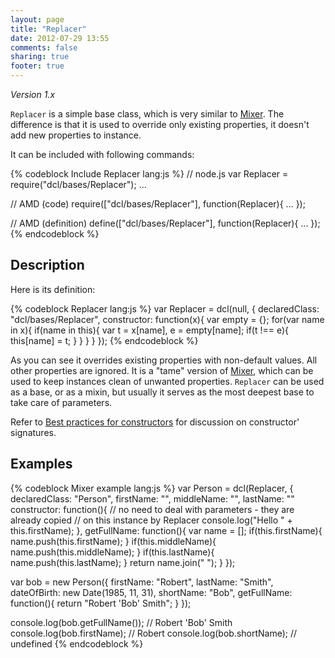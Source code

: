 ```yaml
---
layout: page
title: "Replacer"
date: 2012-07-29 13:55
comments: false
sharing: true
footer: true
---
```


*Version 1.x*

`Replacer` is a simple base class, which is very similar to [Mixer](../bases/mixer).
The difference is that it is used to override only existing properties, it doesn't
add new properties to instance.

It can be included with following commands:

{% codeblock Include Replacer lang:js %}
// node.js
var Replacer = require("dcl/bases/Replacer");
...

// AMD (code)
require(["dcl/bases/Replacer"], function(Replacer){
  ...
});

// AMD (definition)
define(["dcl/bases/Replacer"], function(Replacer){
  ...
});
{% endcodeblock %}

## Description

Here is its definition:

{% codeblock Replacer lang:js %}
var Replacer = dcl(null, {
  declaredClass: "dcl/bases/Replacer",
  constructor: function(x){
    var empty = {};
    for(var name in x){
      if(name in this){
        var t = x[name], e = empty[name];
        if(t !== e){
          this[name] = t;
        }
      }
    }
  }
});
{% endcodeblock %}

As you can see it overrides existing properties with non-default values.
All other properties are ignored. It is a "tame" version of [Mixer](../bases/mixer),
which can be used to keep instances clean of unwanted properties.
`Replacer` can be used as a base, or as a mixin, but usually it serves as
the most deepest base to take care of parameters.

Refer to [Best practices for constructors](../general/constructors)
for discussion on constructor' signatures.

## Examples

{% codeblock Mixer example lang:js %}
var Person = dcl(Replacer, {
  declaredClass: "Person",
  firstName:  "",
  middleName: "",
  lastName:   ""
  constructor: function(){
    // no need to deal with parameters - they are already copied
    // on this instance by Replacer
    console.log("Hello " + this.firstName);
  },
  getFullName: function(){
    var name = [];
    if(this.firstName){
      name.push(this.firstName);
    }
    if(this.middleName){
      name.push(this.middleName);
    }
    if(this.lastName){
      name.push(this.lastName);
    }
    return name.join(" ");
  }
});

var bob = new Person({
  firstName:   "Robert",
  lastName:    "Smith",
  dateOfBirth: new Date(1985, 11, 31),
  shortName:   "Bob",
  getFullName: function(){
    return "Robert 'Bob' Smith";
  }
});

console.log(bob.getFullName()); // Robert 'Bob' Smith
console.log(bob.firstName);     // Robert
console.log(bob.shortName);     // undefined
{% endcodeblock %}

